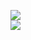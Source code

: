 [![](https://img.shields.io/badge/Made%20With-Github%20Spray-lightgrey.svg?style=for-the-badge&logo=github)](https://github.com/Annihil/github-spray#30182)  
[![](https://i.imgur.com/2DrTn0Z.gif)](https://github.com/Annihil/github-spray)